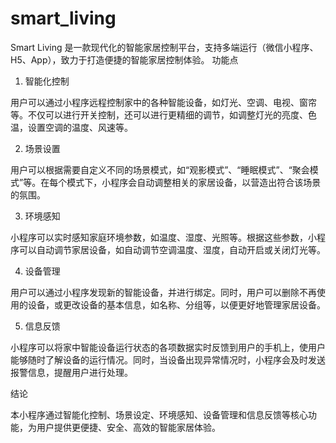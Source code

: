 # smart_living
Smart Living 是一款现代化的智能家居控制平台，支持多端运行（微信小程序、H5、App），致力于打造便捷的智能家居控制体验。
功能点

1. 智能化控制

用户可以通过小程序远程控制家中的各种智能设备，如灯光、空调、电视、窗帘等。不仅可以进行开关控制，还可以进行更精细的调节，如调整灯光的亮度、色温，设置空调的温度、风速等。

2. 场景设置

用户可以根据需要自定义不同的场景模式，如“观影模式”、“睡眠模式”、“聚会模式”等。在每个模式下，小程序会自动调整相关的家居设备，以营造出符合该场景的氛围。

3. 环境感知

小程序可以实时感知家庭环境参数，如温度、湿度、光照等。根据这些参数，小程序可以自动调节家居设备，如自动调节空调温度、湿度，自动开启或关闭灯光等。

4. 设备管理

用户可以通过小程序发现新的智能设备，并进行绑定。同时，用户可以删除不再使用的设备，或更改设备的基本信息，如名称、分组等，以便更好地管理家居设备。

5. 信息反馈

小程序可以将家中智能设备运行状态的各项数据实时反馈到用户的手机上，使用户能够随时了解设备的运行情况。同时，当设备出现异常情况时，小程序会及时发送报警信息，提醒用户进行处理。

结论

本小程序通过智能化控制、场景设定、环境感知、设备管理和信息反馈等核心功能，为用户提供更便捷、安全、高效的智能家居体验。


